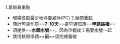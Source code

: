1.承辦員重點
- 現場會勘最少地坪要灌掉(PC)
2.廠商重點
- 預計可施作前==**7-10天**==提早通知須==**申請路權**==
- 須提供==**水錶水號**==，因為申報竣工需要水號一起
- 使用執照申請==**前**==須完成報竣